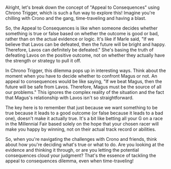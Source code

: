 Alright, let's break down the concept of "Appeal to Consequences" using Chrono Trigger, which is such a fun way to explore this! Imagine you're chilling with Crono and the gang, time-traveling and having a blast.

So, the Appeal to Consequences is like when someone decides whether something is true or false based on whether the outcome is good or bad, rather than on the actual evidence or logic. It's like if Marle said, "If we believe that Lavos can be defeated, then the future will be bright and happy. Therefore, Lavos can definitely be defeated." She's basing the truth of defeating Lavos on the positive outcome, not on whether they actually have the strength or strategy to pull it off.

In Chrono Trigger, this dilemma pops up in interesting ways. Think about the moment when you have to decide whether to confront Magus or not. An appeal to consequences would be like saying, "If we beat Magus, then the future will be safe from Lavos. Therefore, Magus must be the source of all our problems." This ignores the complex reality of the situation and the fact that Magus's relationship with Lavos isn't so straightforward.

The key here is to remember that just because we want something to be true because it leads to a good outcome (or false because it leads to a bad one), doesn't make it actually true. It's a bit like betting all your G on a race in the Millennial Fair based solely on the hope that your chosen racer will make you happy by winning, not on their actual track record or abilities.

So, when you're navigating the challenges with Crono and friends, think about how you're deciding what's true or what to do. Are you looking at the evidence and thinking it through, or are you letting the potential consequences cloud your judgment? That's the essence of tackling the appeal to consequences dilemma, even when time-traveling!